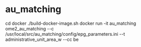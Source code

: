 # au_matching

cd docker
./build-docker-image.sh
docker run -it au_matching ome2_au_matching --c /usr/local/src/au_matching/config/epg_parameters.ini --t administrative_unit_area_w --cc be